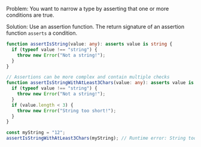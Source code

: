 Problem: You want to narrow a type by asserting that one or more conditions are true.

Solution: Use an assertion function. The return signature of an assertion function `asserts` a condition.

```ts
function assertIsString(value: any): asserts value is string {
  if (typeof value !== "string") {
    throw new Error("Not a string!");
  }
}
```

```ts
// Assertions can be more complex and contain multiple checks
function assertIsStringWithAtLeast3Chars(value: any): asserts value is string {
  if (typeof value !== "string") {
    throw new Error("Not a string!");
  }
  if (value.length < 3) {
    throw new Error("String too short!");
  }
}

const myString = "12";
assertIsStringWithAtLeast3Chars(myString); // Runtime error: String too short!
```
